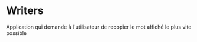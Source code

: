 # Writers

Application qui demande à l'utilisateur de recopier le mot affiché le plus vite possible
